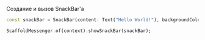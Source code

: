 Создание и вызов SnackBar'a

```dart
const snackBar = SnackBar(content: Text("Hello World!"), backgroundColor: Colors.white70);

ScaffoldMessenger.of(context).showSnackBar(snackBar);
```

